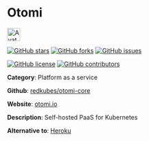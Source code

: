 
# Otomi 

<a href="https://otomi.io"><img src="https://icons.duckduckgo.com/ip3/otomi.io.ico" alt="Avatar" width="30" height="30" /></a>

[![GitHub stars](https://img.shields.io/github/stars/redkubes/otomi-core.svg?style=social&label=Star&maxAge=2592000)](https://GitHub.com/redkubes/otomi-core/stargazers/) [![GitHub forks](https://img.shields.io/github/forks/redkubes/otomi-core.svg?style=social&label=Fork&maxAge=2592000)](https://GitHub.com/redkubes/otomi-core/network/) [![GitHub issues](https://img.shields.io/github/issues/redkubes/otomi-core.svg)](https://GitHub.com/Nredkubes/otomi-core/issues/)

[![GitHub license](https://img.shields.io/github/license/redkubes/otomi-core.svg)](https://github.com/redkubes/otomi-core/blob/master/LICENSE) [![GitHub contributors](https://img.shields.io/github/contributors/redkubes/otomi-core.svg)](https://GitHub.com/redkubes/otomi-core/graphs/contributors/) 

**Category**: Platform as a service

**Github**: [redkubes/otomi-core](https://github.com/redkubes/otomi-core)

**Website**: [otomi.io](https://otomi.io)

**Description**:
Self-hosted PaaS for Kubernetes

**Alternative to**: [Heroku](https://www.heroku.com/)
